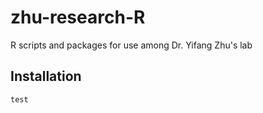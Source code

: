 # zhu-research-R
R scripts and packages for use among Dr. Yifang Zhu's lab

## Installation

`
test
`
